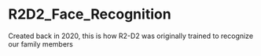 # R2D2_Face_Recognition
Created back in 2020, this is how R2-D2 was originally trained to recognize our family members
